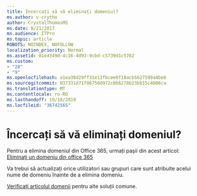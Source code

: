 ```yaml
---
title: Încercați să vă eliminați domeniul?
ms.author: v-crytho
author: CrystalThomasMS
ms.date: 8/21/2017
ms.audience: ITPro
ms.topic: article
ROBOTS: NOINDEX, NOFOLLOW
localization_priority: Normal
ms.assetid: 01e4349d-4c16-4d93-9cbd-c5739d1c5762
ms.custom:
- "28"
- "9"
ms.openlocfilehash: a1ea38d29ff31e13fbcee0f18acb5627599a4be6
ms.sourcegitcommit: 037331d71f06750d972c0b6278b23bb15c4806ca
ms.translationtype: MT
ms.contentlocale: ro-RO
ms.lasthandoff: 10/18/2019
ms.locfileid: "36742565"
---
```

# <a name="trying-to-remove-your-domain"></a>Încercați să vă eliminați domeniul?

Pentru a elimina domeniul din Office 365, urmați pașii din acest articol: [Eliminați un domeniu din office 365](https://docs.microsoft.com/office365/admin/get-help-with-domains/remove-a-domain)
  
Va trebui să actualizați orice utilizatori sau grupuri care sunt atribuite acelui nume de domeniu înainte de a elimina domeniu.
  
[Verificați articolul domenii](https://docs.microsoft.com/office365/admin/get-help-with-domains/create-dns-records-at-any-dns-hosting-provider) pentru alte soluții comune.
  